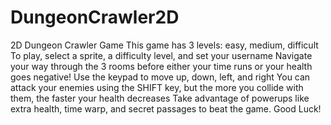 # DungeonCrawler2D
2D Dungeon Crawler Game
This game has 3 levels: easy, medium, difficult
To play, select a sprite, a difficulty level, and set your username
Navigate your way through the 3 rooms before either your time runs or your health goes negative!
Use the keypad to move up, down, left, and right
You can attack your enemies using the SHIFT key, but the more you collide with them, the faster your health decreases
Take advantage of powerups like extra health, time warp, and secret passages to beat the game.
Good Luck!
